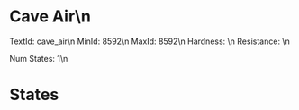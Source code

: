 # Cave Air\n
TextId: cave_air\n
MinId: 8592\n
MaxId: 8592\n
Hardness: \n
Resistance: \n

Num States: 1\n
# States
```

```